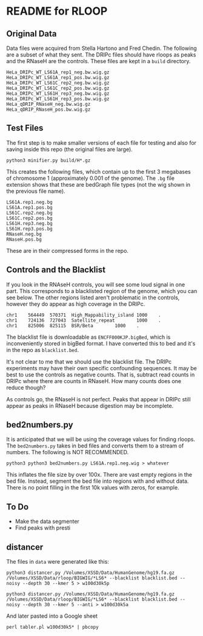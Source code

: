 README for RLOOP
================

## Original Data ##

Data files were acquired from Stella Hartono and Fred Chedin. The following are
a subset of what they sent. The DRIPc files should have rloops as peaks and the
RNaseH are the controls. These files are kept in a `build` directory.

```
HeLa_DRIPc_WT_LS61A_rep1_neg.bw.wig.gz
HeLa_DRIPc_WT_LS61A_rep1_pos.bw.wig.gz
HeLa_DRIPc_WT_LS61C_rep2_neg.bw.wig.gz
HeLa_DRIPc_WT_LS61C_rep2_pos.bw.wig.gz
HeLa_DRIPc_WT_LS61H_rep3_neg.bw.wig.gz
HeLa_DRIPc_WT_LS61H_rep3_pos.bw.wig.gz
HeLa_qDRIP_RNaseH_neg.bw.wig.gz
HeLa_qDRIP_RNaseH_pos.bw.wig.gz
```

## Test Files ##

The first step is to make smaller versions of each file for testing and also for
saving inside this repo (the original files are large).

	python3 minifier.py build/H*.gz

This creates the following files, which contain up to the first 3 megabases of
chromosome 1 (approximately 0.001 of the genome). The `.bg` file extension
shows that these are bedGraph file types (not the wig shown in the previous
file name).

```
LS61A.rep1.neg.bg
LS61A.rep1.pos.bg
LS61C.rep2.neg.bg
LS61C.rep2.pos.bg
LS61H.rep3.neg.bg
LS61H.rep3.pos.bg
RNaseH.neg.bg
RNaseH.pos.bg
```

These are in their compressed forms in the repo.

## Controls and the Blacklist ##

If you look in the RNAseH controls, you will see some loud signal in one part.
This corresponds to a blacklisted region of the genome, which you can see below.
The other regions listed aren't problematic in the controls, however they do
appear as high coverage in the DRIPc.

```
chr1    564449  570371  High_Mappability_island 1000    .
chr1    724136  727043  Satellite_repeat        1000    .
chr1    825006  825115  BSR/Beta        1000    .
```

The blacklist file is downloadable as `ENCFF000KJP.bigBed`, which is
inconveniently stored in bigBed format. I have converted this to bed and it's in
the repo as `blacklist.bed`.

It's not clear to me that we should use the blacklist file. The DRIPc
experiments may have their own specific confounding sequences. It may be best to
use the controls as negative counts. That is, subtract read counts in DRIPc
where there are counts in RNaseH. How many counts does one reduce though?

As controls go, the RNaseH is not perfect. Peaks that appear in DRIPc still
appear as peaks in RNaseH because digestion may be incomplete.

## bed2numbers.py ##

It is anticipated that we will be using the coverage values for finding rloops.
The `bed2numbers.py` takes in bed files and converts them to a stream of
numbers. The following is NOT RECOMMENDED.

	python3 python3 bed2numbers.py LS61A.rep1.neg.wig > whatever

This inflates the file size by over 100x. There are vast empty regions in the
bed file. Instead, segment the bed file into regions with and without data.
There is no point filling in the first 10k values with zeros, for example.

## To Do ##

+ Make the data segmenter
+ Find peaks with presti

## distancer ##

The files in `data` were generated like this:

```
python3 distancer.py /Volumes/XSSD/Data/HumanGenome/hg19.fa.gz /Volumes/XSSD/Data/rloop/BIGWIG/*LS6* --blacklist blacklist.bed --noisy --depth 30 --kmer 5 > w100d30k5p

python3 distancer.py /Volumes/XSSD/Data/HumanGenome/hg19.fa.gz /Volumes/XSSD/Data/rloop/BIGWIG/*LS6* --blacklist blacklist.bed --noisy --depth 30 --kmer 5 --anti > w100d30k5a
```

And later pasted into a Google sheet

```
perl tabler.pl w100d30k5* | pbcopy
```